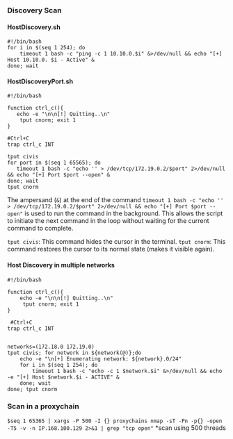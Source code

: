 ### Discovery Scan
#### HostDiscovery.sh
````
#!/bin/bash
for i in $(seq 1 254); do
	timeout 1 bash -c "ping -c 1 10.10.0.$i" &>/dev/null && echo "[+] Host 10.10.0. $i - Active" & 
done; wait
````
#### HostDiscoveryPort.sh
 ````
#!/bin/bash

function ctrl_c(){
	echo -e "\n\n[!] Quitting..\n"
	 tput cnorm; exit 1
}

 #Ctrl+C
trap ctrl_c INT
 
tput civis
for port in $(seq 1 65565); do
	timeout 1 bash -c "echo '' > /dev/tcp/172.19.0.2/$port" 2>/dev/null && echo "[+] Port $port --open" &
done; wait
tput cnorm
````
  
The ampersand (`&`) at the end of the command `timeout 1 bash -c "echo '' > /dev/tcp/172.19.0.2/$port" 2>/dev/null && echo "[+] Port $port --open"` is used to run the command in the background. This allows the script to initiate the next command in the loop without waiting for the current command to complete. 

`tput civis`: This command hides the cursor in the terminal.
`tput cnorm`: This command restores the cursor to its normal state (makes it visible again).

#### Host Discovery in multiple networks
````
#!/bin/bash

function ctrl_c(){
	echo -e "\n\n[!] Quitting..\n"
	 tput cnorm; exit 1
}

 #Ctrl+C
trap ctrl_c INT


networks=(172.18.0 172.19.0)
tput civis; for network in ${network(@)};do
	echo -e "\n[+] Enumerating network: ${network}.0/24"
	for i in $(seq 1 254); do
		timeout 1 bash -c "echo -c 1 $network.$i" &>/dev/null && echo -e "[+] Host $network.$i - ACTIVE" &
	done; wait
done; tput cnorm
````
### Scan in a proxychain

`$seq 1 65365 | xargs -P 500 -I {} proxychains nmap -sT -Pn -p{} -open -T5 -v -n IP.168.100.129 2>&1 | grep "tcp open"` *scan using 500 threads



